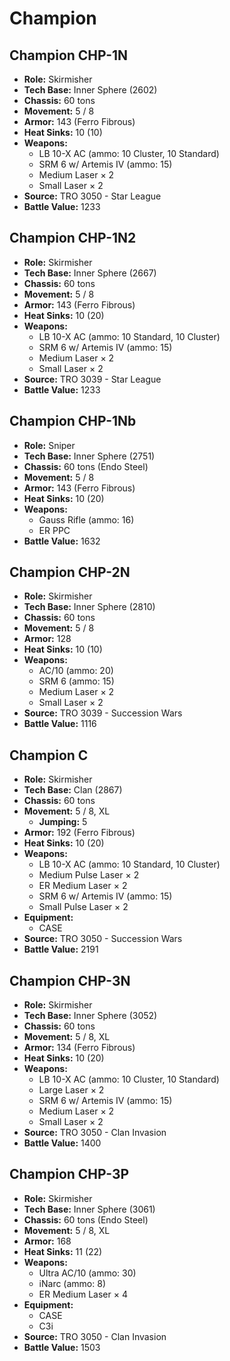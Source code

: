 # Champion
## Champion CHP-1N
- **Role:** Skirmisher
- **Tech Base:** Inner Sphere (2602)
- **Chassis:** 60 tons
- **Movement:** 5 / 8
- **Armor:** 143 (Ferro Fibrous)
- **Heat Sinks:** 10 (10)
- **Weapons:**
  - LB 10-X AC (ammo: 10 Cluster, 10 Standard)
  - SRM 6 w/ Artemis IV (ammo: 15)
  - Medium Laser × 2
  - Small Laser × 2
- **Source:** TRO 3050 - Star League
- **Battle Value:** 1233

## Champion CHP-1N2
- **Role:** Skirmisher
- **Tech Base:** Inner Sphere (2667)
- **Chassis:** 60 tons
- **Movement:** 5 / 8
- **Armor:** 143 (Ferro Fibrous)
- **Heat Sinks:** 10 (20)
- **Weapons:**
  - LB 10-X AC (ammo: 10 Standard, 10 Cluster)
  - SRM 6 w/ Artemis IV (ammo: 15)
  - Medium Laser × 2
  - Small Laser × 2
- **Source:** TRO 3039 - Star League
- **Battle Value:** 1233

## Champion CHP-1Nb
- **Role:** Sniper
- **Tech Base:** Inner Sphere (2751)
- **Chassis:** 60 tons (Endo Steel)
- **Movement:** 5 / 8
- **Armor:** 143 (Ferro Fibrous)
- **Heat Sinks:** 10 (20)
- **Weapons:**
  - Gauss Rifle (ammo: 16)
  - ER PPC
- **Battle Value:** 1632

## Champion CHP-2N
- **Role:** Skirmisher
- **Tech Base:** Inner Sphere (2810)
- **Chassis:** 60 tons
- **Movement:** 5 / 8
- **Armor:** 128
- **Heat Sinks:** 10 (10)
- **Weapons:**
  - AC/10 (ammo: 20)
  - SRM 6 (ammo: 15)
  - Medium Laser × 2
  - Small Laser × 2
- **Source:** TRO 3039 - Succession Wars
- **Battle Value:** 1116

## Champion C
- **Role:** Skirmisher
- **Tech Base:** Clan (2867)
- **Chassis:** 60 tons
- **Movement:** 5 / 8, XL
  - **Jumping:** 5
- **Armor:** 192 (Ferro Fibrous)
- **Heat Sinks:** 10 (20)
- **Weapons:**
  - LB 10-X AC (ammo: 10 Standard, 10 Cluster)
  - Medium Pulse Laser × 2
  - ER Medium Laser × 2
  - SRM 6 w/ Artemis IV (ammo: 15)
  - Small Pulse Laser × 2
- **Equipment:**
  - CASE
- **Source:** TRO 3050 - Succession Wars
- **Battle Value:** 2191

## Champion CHP-3N
- **Role:** Skirmisher
- **Tech Base:** Inner Sphere (3052)
- **Chassis:** 60 tons
- **Movement:** 5 / 8, XL
- **Armor:** 134 (Ferro Fibrous)
- **Heat Sinks:** 10 (20)
- **Weapons:**
  - LB 10-X AC (ammo: 10 Cluster, 10 Standard)
  - Large Laser × 2
  - SRM 6 w/ Artemis IV (ammo: 15)
  - Medium Laser × 2
  - Small Laser × 2
- **Source:** TRO 3050 - Clan Invasion
- **Battle Value:** 1400

## Champion CHP-3P
- **Role:** Skirmisher
- **Tech Base:** Inner Sphere (3061)
- **Chassis:** 60 tons (Endo Steel)
- **Movement:** 5 / 8, XL
- **Armor:** 168
- **Heat Sinks:** 11 (22)
- **Weapons:**
  - Ultra AC/10 (ammo: 30)
  - iNarc (ammo: 8)
  - ER Medium Laser × 4
- **Equipment:**
  - CASE
  - C3i
- **Source:** TRO 3050 - Clan Invasion
- **Battle Value:** 1503

